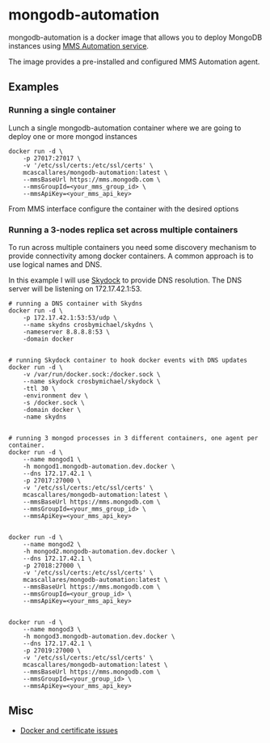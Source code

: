 mongodb-automation
==================

mongodb-automation is a docker image that allows you to deploy MongoDB instances using [MMS Automation service](https://mms.mongodb.com).

The image provides a pre-installed and configured MMS Automation agent.


Examples
--------

### Running a single container

Lunch a single mongodb-automation container where we are going to deploy one or more mongod instances

    docker run -d \
        -p 27017:27017 \
        -v '/etc/ssl/certs:/etc/ssl/certs' \
        mcascallares/mongodb-automation:latest \
        --mmsBaseUrl https://mms.mongodb.com \
        --mmsGroupId=<your_mms_group_id> \
        --mmsApiKey=<your_mms_api_key>


From MMS interface configure the container with the desired options


### Running a 3-nodes replica set across multiple containers

To run across multiple containers you need some discovery mechanism to provide connectivity among docker containers. A common approach is to use logical names and DNS.

In this example I will use [Skydock](https://github.com/crosbymichael/skydock) to provide DNS resolution. The DNS server will be listening on 172.17.42.1:53.

    # running a DNS container with Skydns
    docker run -d \
        -p 172.17.42.1:53:53/udp \
        --name skydns crosbymichael/skydns \
        -nameserver 8.8.8.8:53 \
        -domain docker


    # running Skydock container to hook docker events with DNS updates
    docker run -d \
        -v /var/run/docker.sock:/docker.sock \
        --name skydock crosbymichael/skydock \
        -ttl 30 \
        -environment dev \
        -s /docker.sock \
        -domain docker \
        -name skydns


    # running 3 mongod processes in 3 different containers, one agent per container.
    docker run -d \
        --name mongod1 \
        -h mongod1.mongodb-automation.dev.docker \
        --dns 172.17.42.1 \
        -p 27017:27000 \
        -v '/etc/ssl/certs:/etc/ssl/certs' \
        mcascallares/mongodb-automation:latest \
        --mmsBaseUrl https://mms.mongodb.com \
        --mmsGroupId=<your_mms_group_id> \
        --mmsApiKey=<your_mms_api_key>


    docker run -d \
        --name mongod2 \
        -h mongod2.mongodb-automation.dev.docker \
        --dns 172.17.42.1 \
        -p 27018:27000 \
        -v '/etc/ssl/certs:/etc/ssl/certs' \
        mcascallares/mongodb-automation:latest \
        --mmsBaseUrl https://mms.mongodb.com \
        --mmsGroupId=<your_group_id> \
        --mmsApiKey=<your_mms_api_key>


    docker run -d \
        --name mongod3 \
        -h mongod3.mongodb-automation.dev.docker \
        --dns 172.17.42.1 \
        -p 27019:27000 \
        -v '/etc/ssl/certs:/etc/ssl/certs' \
        mcascallares/mongodb-automation:latest \
        --mmsBaseUrl https://mms.mongodb.com \
        --mmsGroupId=<your_group_id> \
        --mmsApiKey=<your_mms_api_key>




Misc
----

- [Docker and certificate issues](http://blog.bwhaley.com/ca-certificates-for-docker-busybox-containers)

